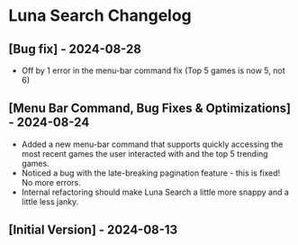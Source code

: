 # Luna Search Changelog

## [Bug fix] - 2024-08-28

- Off by 1 error in the menu-bar command fix (Top 5 games is now 5, not 6)

## [Menu Bar Command, Bug Fixes & Optimizations] - 2024-08-24

- Added a new menu-bar command that supports quickly accessing the most recent games the user interacted with and the top 5 trending games.
- Noticed a bug with the late-breaking pagination feature - this is fixed! No more errors.
- Internal refactoring should make Luna Search a little more snappy and a little less janky.

## [Initial Version] - 2024-08-13
